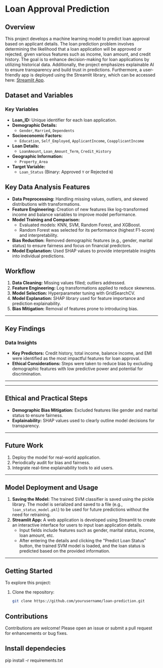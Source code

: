 # Loan Approval Prediction

## Overview

This project develops a machine learning model to predict loan approval based on applicant details. 
The loan prediction problem involves determining the likelihood that a loan application will be approved or rejected, given various features such as income, loan amount, and credit history. 
The goal is to enhance decision-making for loan applications by utilizing historical data. Additionally, the project emphasizes explainable AI to ensure transparency and build trust in predictions. 
Furthermore, a user-friendly app is deployed using the Streamlit library, which can be accessed here: [Streamlit App](#).

## Dataset and Variables





### Key Variables
- **Loan_ID:** Unique identifier for each loan application.
- **Demographic Details:**
  - `Gender`, `Married`, `Dependents`
- **Socioeconomic Factors:**
  - `Education`, `Self_Employed`, `ApplicantIncome`, `CoapplicantIncome`
- **Loan Details:**
  - `LoanAmount`, `Loan_Amount_Term`, `Credit_History`
- **Geographic Information:**
  - `Property_Area`
- **Target Variable:**
  - `Loan_Status` (Binary: Approved `Y` or Rejected `N`)



## Key Data Analysis Features

- **Data Preprocessing:** Handling missing values, outliers, and skewed distributions with transformations.
- **Feature Engineering:** Creation of new features like log-transformed income and balance variables to improve model performance.
- **Model Training and Comparison:**
  - Evaluated models: KNN, SVM, Random Forest, and XGBoost.
  - Random Forest was selected for its performance (highest F1-score) and interpretability.
- **Bias Reduction:** Removed demographic features (e.g., gender, marital status) to ensure fairness and focus on financial predictors.
- **Model Explanation:** Used SHAP values to provide interpretable insights into individual predictions.


## Workflow

1. **Data Cleaning:** Missing values filled; outliers addressed.
2. **Feature Engineering:** Log transformations applied to reduce skewness.
3. **Model Selection:** Hyperparameter tuning with GridSearchCV.
4. **Model Explanation:** SHAP library used for feature importance and prediction explainability.
5. **Bias Mitigation:** Removal of features prone to introducing bias.



---



## Key Findings

### Data Insights
- **Key Predictors:** Credit history, total income, balance income, and EMI were identified as the most impactful features for loan approval.
- **Ethical Considerations:** Steps were taken to reduce bias by excluding demographic features with low predictive power and potential for discrimination.



---


---

## Ethical and Practical Steps

- **Demographic Bias Mitigation:** Excluded features like gender and marital status to ensure fairness.
- **Explainability:** SHAP values used to clearly outline model decisions for transparency.

---

## Future Work

1. Deploy the model for real-world application.
2. Periodically audit for bias and fairness.
3. Integrate real-time explainability tools to aid users.

---

## Model Deployment and Usage

1. **Saving the Model:** The trained SVM classifier is saved using the pickle library. The model is serialized and saved to a file (e.g., `loan_status_model.pkl`) to be used for future predictions without the need for retraining.
2. **Streamlit App:** A web application is developed using Streamlit to create an interactive interface for users to input loan application details. 
   - Input fields include features such as gender, marital status, income, loan amount, etc.
   - After entering the details and clicking the "Predict Loan Status" button, the trained SVM model is loaded, and the loan status is predicted based on the provided information.

---

## Getting Started

To explore this project:
1. Clone the repository:
   ```bash
   git clone https://github.com/yourusername/loan-prediction.git


## Contributions

Contributions are welcome! Please open an issue or submit a pull request for enhancements or bug fixes.

## Install dependecies

pip install -r requirements.txt






